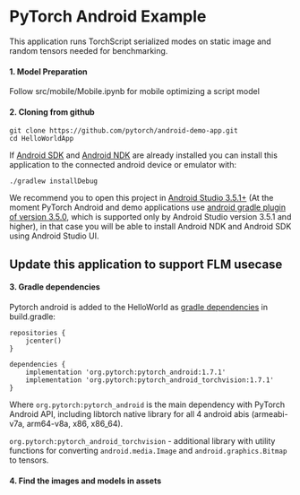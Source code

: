 # PyTorch Android Example

This application runs TorchScript serialized modes on static image and random tensors needed for benchmarking.

#### 1. Model Preparation

Follow src/mobile/Mobile.ipynb for mobile optimizing a script model

#### 2. Cloning from github
```
git clone https://github.com/pytorch/android-demo-app.git
cd HelloWorldApp
```
If [Android SDK](https://developer.android.com/studio/index.html#command-tools) and [Android NDK](https://developer.android.com/ndk/downloads) are already installed you can install this application to the connected android device or emulator with:
```
./gradlew installDebug
```

We recommend you to open this project in [Android Studio 3.5.1+](https://developer.android.com/studio) (At the moment PyTorch Android and demo applications use [android gradle plugin of version 3.5.0](https://developer.android.com/studio/releases/gradle-plugin#3-5-0), which is supported only by Android Studio version 3.5.1 and higher),
in that case you will be able to install Android NDK and Android SDK using Android Studio UI.

## Update this application to support FLM usecase

#### 3. Gradle dependencies

Pytorch android is added to the HelloWorld as [gradle dependencies](https://github.com/pytorch/android-demo-app/blob/master/HelloWorldApp/app/build.gradle#L28-L29) in build.gradle:

```
repositories {
    jcenter()
}

dependencies {
    implementation 'org.pytorch:pytorch_android:1.7.1'
    implementation 'org.pytorch:pytorch_android_torchvision:1.7.1'
}
```
Where `org.pytorch:pytorch_android` is the main dependency with PyTorch Android API, including libtorch native library for all 4 android abis (armeabi-v7a, arm64-v8a, x86, x86_64).

`org.pytorch:pytorch_android_torchvision` - additional library with utility functions for converting `android.media.Image` and `android.graphics.Bitmap` to tensors.

#### 4. Find the images and models in assets
